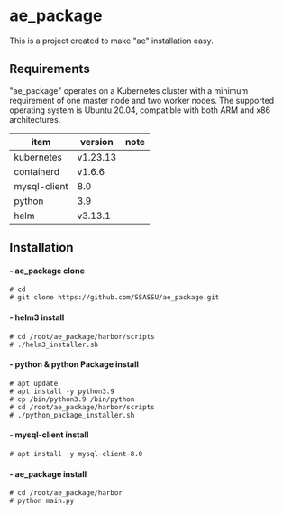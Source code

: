 # ae_package
This is a project created to make "ae" installation easy.

## Requirements
"ae_package" operates on a Kubernetes cluster with a minimum requirement of one master node and two worker nodes. The supported operating system is Ubuntu 20.04, compatible with both ARM and x86 architectures.

| item      | version          | note |
|-----------|--------------|------|
| kubernetes  | v1.23.13 |    |
| containerd| v1.6.6   |   |
| mysql-client |  8.0 |  |
| python | 3.9 | |
| helm | v3.13.1 | |

## Installation

#### - ae_package clone
```
# cd
# git clone https://github.com/SSASSU/ae_package.git
```

#### - helm3 install
```
# cd /root/ae_package/harbor/scripts
# ./helm3_installer.sh
```

#### - python & python Package install 
```
# apt update
# apt install -y python3.9
# cp /bin/python3.9 /bin/python
# cd /root/ae_package/harbor/scripts
# ./python_package_installer.sh
```

#### - mysql-client install
```
# apt install -y mysql-client-8.0
```

#### - ae_package install 
```
# cd /root/ae_package/harbor
# python main.py
```